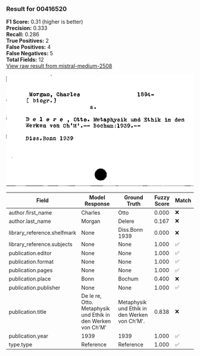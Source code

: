 ### Result for 00416520
**F1 Score:** 0.31 (higher is better)<br>**Precision:** 0.333<br>**Recall:** 0.286<br>**True Positives:** 2<br>**False Positives:** 4<br>**False Negatives:** 5<br>**Total Fields:** 12<br>[View raw result from mistral-medium-2508](https://github.com/RISE-UNIBAS/humanities_data_benchmark/blob/main/results/2025-09-26/T0179/request_T0179_00416520.json)

<img src="https://github.com/RISE-UNIBAS/humanities_data_benchmark/blob/main/benchmarks/zettelkatalog/images/00416520.jpg?raw=true" alt="00416520" width="600px">

| Field | Model Response | Ground Truth | Fuzzy Score | Match |
|-------|----------------|--------------|-------------|-------|
| author.first_name | Charles | Otto | 0.000 | ❌ |
| author.last_name | Morgan | Delere | 0.167 | ❌ |
| library_reference.shelfmark | None | Diss.Bonn 1939 | 0.000 | ❌ |
| library_reference.subjects | None | None | 1.000 | ✅ |
| publication.editor | None | None | 1.000 | ✅ |
| publication.format | None | None | 1.000 | ✅ |
| publication.pages | None | None | 1.000 | ✅ |
| publication.place | Bonn | Bochum | 0.400 | ❌ |
| publication.publisher | None | None | 1.000 | ✅ |
| publication.title | De le re, Otto. Metaphysik und Ethik in den Werken von Ch'M' | Metaphysik und Ethik in den Werken von Ch'M'. | 0.838 | ❌ |
| publication.year | 1939 | 1939 | 1.000 | ✅ |
| type.type | Reference | Reference | 1.000 | ✅ |
